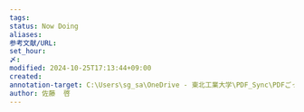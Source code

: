 ```yaml
---
tags: 
status: Now Doing
aliases: 
参考文献/URL: 
set_hour: 
〆: 
modified: 2024-10-25T17:13:44+09:00
created: 
annotation-target: C:\Users\sg_sa\OneDrive - 東北工業大学\PDF_Sync\PDFごった煮\佐藤研究室(取り扱い注意)\18_佐藤研究室_佐藤啓.pdf
author: 佐藤  啓
---
```

